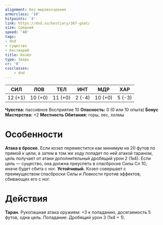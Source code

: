 ```yaml
---
alignment: без мировоззрения
armorclass: '10'
hitpoints: '4'
link: https://dnd.su/bestiary/367-goat/
size: Средний
speed: '40'
tags:
- dnd
- существо
- бестиарий
title: Козёл
type: Зверь
cr: '0'
cssclasses:
    - dnd
---
```



| СИЛ | ЛОВ | ТЕЛ | ИНТ | МДР | ХАР |
|---|---|---|---|---|---|
| 12 (+1) | 10 (+0) | 11 (+0) | 2 (-4) | 10 (+0) | 5 (-3) |
**Чувства:** пассивное Восприятие 10
**Опасность:** 0 (0 или 10 опыта)
**Бонус Мастерства:** +2
**Местность Обитания:** горы, лес, холмы


# Особенности
**Атака в броске.** Если козел переместится как минимум на 20 футов по прямой к цели, а затем в том же ходу попадет по ней атакой тараном, цель получает от атаки дополнительный дробящий урон 2 (1к4). Если цель — существо, она должна преуспеть в спасброске Силы Сл 10, иначе будет сбита с ног.
**Устойчивый.** Козел совершает с преимуществом спасброски Силы и Ловкости против эффектов, сбивающих его с ног.


# Действия
**Таран.** Рукопашная атака оружием: +3 к попаданию, досягаемость 5 футов, одна цель. Попадание: Дробящий урон 3 (1к4 + 1).